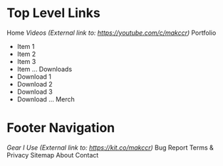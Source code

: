 # Top Level Links

Home
*Videos (External link to: https://youtube.com/c/makccr)*
Portfolio
* Item 1
* Item 2
* Item 3
* Item ...
Downloads
* Download 1
* Download 2
* Download 3
* Download ...
Merch

# Footer Navigation
*Gear I Use (External link to: https://kit.co/makccr)* 
Bug Report
Terms & Privacy
Sitemap
About
Contact
